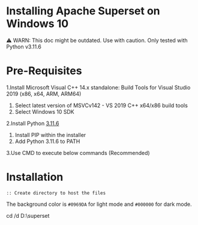 # Installing Apache Superset on Windows 10
⚠️ WARN: This doc might be outdated. Use with caution. Only tested with Python v3.11.6

# Pre-Requisites

1.Install Microsoft Visual C++ 14.x standalone: Build Tools for Visual Studio 2019 (x86, x64, ARM, ARM64)

1. Select latest version of MSVCv142 - VS 2019 C++ x64/x86 build tools
2. Select Windows 10 SDK

2.Install Python [3.11.6](https://www.python.org/downloads/release/python-3116/)

1. Install PIP within the installer
2. Add Python 3.11.6 to PATH

3.Use CMD to execute below commands (Recommended)

# Installation

    :: Create directory to host the files
    
The background color is `#0969DA` for light mode and `#000000` for dark mode.

cd /d D:\superset
